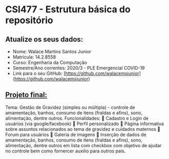 # CSI477 - Estrutura básica do repositório

## Atualize os seus dados:

- Nome: Walace Martins Santos Junior
- Matrícula: 14.2.8558
- Curso: Engenharia da Computação
- Semestre/Ano correntes: 2020/3 - PLE Emergencial COVID-19
- Link para o seu GitHub: [https://github.com/walacemsjunior] (https://github.com/walacemsjunior)

## [Projeto final:](./Projeto/README.md) 

Tema: Gestão de Gravidez (simples ou múltipla) - controle de amamentação, banhos, consumo de itens (fraldas e afins), sono, alimentação, dentre outros.
Funcionalidades:
 Cadastro e Login de usuários (via google/facebook)
 Perfil personalizado
 Página informativa sobre assuntos relacionados ao tema de gravidez e cuidados maternos
 Forum para usuários
 Galeria de imagens
 Inserção de dados de amamentação, banhos, consumo de itens (fraldas e afins), sono, alimentação, dentre outros em lista com checkbox com objetivo de ajudar no controle bem como fornercer auxilio para outros pais.

